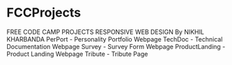 # FCCProjects
FREE CODE CAMP PROJECTS
RESPONSIVE WEB DESIGN
By
NIKHIL KHARBANDA
PerPort - Personality Portfolio Webpage
TechDoc - Technical Documentation Webpage
Survey - Survey Form Webpage
ProductLanding - Product Landing Webpage
Tribute - Tribute Page
